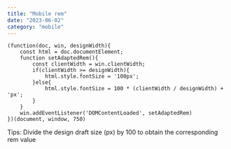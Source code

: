 ```yaml
---
title: "Mobile rem"
date: "2023-06-02"
category: "mobile"
---
```


```
(function(doc, win, designWidth){
    const html = doc.documentElement;
    function setAdaptedRem(){
        const clientWidth = win.clientWidth;
        if(clientWidth >= designWidth){
            html.style.fontSize = '100px';
        }else{
            html.style.fontSize = 100 * (clientWidth / designWidth) + 'px';
        }
    }
    win.addEventListener('DOMContentLoaded', setAdaptedRem)
})(document, window, 750)
```

Tips: Divide the design draft size (px) by 100 to obtain the corresponding rem value
